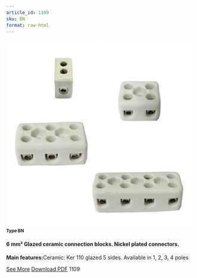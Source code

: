```yaml
---
article_id: 1109
sku: BN
format: raw-html
---
```

 <img src="../new-images/BQ.jpg" class="card-imgs mb-2">
 <small class="text-grey mb-2"><b>Type BN</b> </small>
 <h4>6 mm&#xB2; Glazed ceramic connection blocks. Nickel plated connectors.</h4>
 <p><b>Main features:</b>Ceramic: Ker 110 glazed 5 sides.
 Available in 1, 2, 3, 4 poles</p>
 <div class="btns">
 <a href="../en/ceramic_connection_blocks-type-bn.html" class="btn-red">See More</a>
 <a href="../en/pdf/Cat10 P2-3 Ultimheat EN BN 20130524.pdf " target="_blank" class="btn-red">Download PDF</a>
 <!-- <a href="http://www.ultimheat.com/cat10.html" target="_blank" class="access-link"> Access full catalogue <i class="fa fa-external-link" aria-hidden="true"></i> </a> -->
 <span class="number-btn">1109</span>
 </div>
 